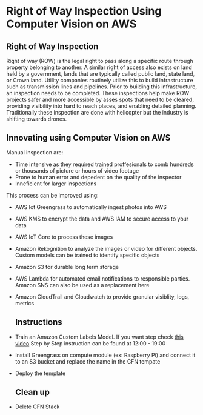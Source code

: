 # Right of Way Inspection Using Computer Vision on AWS

[](https://github.com/salmandjing/iot-drone-automated-image-rekognition/blob/master/architecture.PNG?raw=true)

## Right of Way Inspection 

Right of way (ROW) is the legal right to pass along a specific route through property belonging to another. A similar right of access also exists on land held by a government, lands that are typically called public land, state land, or Crown land. Utility companies routinely utilize this to build infrastructure such as
transmission lines and pipelines. Prior to building this infrastructure, an inspection needs to be completed. These inspections help make ROW projects safer and more accessible by asses spots that need to be cleared, providing visibility into hard to reach places, and enabling detailed planning. Traditionally these 
inspection are done with helicopter but the industry is shifting towards drones. 

## Innovating using Computer Vision on AWS

Manual inspection are:
 - Time intensive as they required trained proffesionals to comb hundreds or thousands of picture or hours of video footage
 - Prone to human error and depedent on the quality of the inspector
 - Inneficient for larger inspections

This process can be improved using:
- AWS Iot Greengrass to automatically ingest photos into AWS
- AWS KMS to encrypt the data and AWS IAM to secure access to your data
- AWS IoT Core to process these images
- Amazon Rekognition to analyze the images or video for different objects. Custom models can be trained to identify specific objects
- Amazon S3 for durable long term storage
- AWS Lambda for automated email notifications to responsible parties. Amazon SNS can also be used as a replacement here
- Amazon CloudTrail and Cloudwatch to provide granular visiblity, logs, metrics


  ## Instructions
- Train an Amazon Custom Labels Model. If you want step check [this video](https://www.youtube.com/watch?v=QwHbReDwdxQ&t=722s) Step by Step instruction can be found at 12:00 - 19:00
- Install Greengrass on compute module (ex: Raspberry Pi) and connect it to an S3 bucket and replace the name in the CFN tempate
- Deploy the template

  ## Clean up
- Delete CFN Stack
 
    
